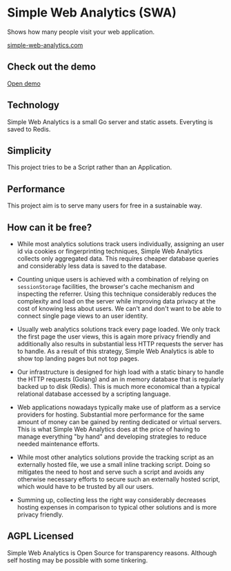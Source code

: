 # Simple Web Analytics (SWA)

Shows how many people visit your web application.

[simple-web-analytics.com](https://simple-web-analytics.com)


## Check out the demo
[Open demo](https://simple-web-analytics.com/#demo)

## Technology
Simple Web Analytics is a small Go server and static assets. Everyting is saved to Redis.

## Simplicity
This project tries to be a Script rather than an Application.

## Performance
This project aim is to serve many users for free in a sustainable way.

## How can it be free?

* While most analytics solutions track users individually, assigning an user id via cookies or fingerprinting techniques, Simple Web Analytics collects only aggregated data. This requires cheaper database queries and considerably less data is saved to the database.

* Counting unique users is achieved with a combination of relying on `sessionStorage` facilities, the browser's cache mechanism and inspecting the referrer. Using this technique considerably reduces the complexity and load on the server while improving data privacy at the cost of knowing less about users. We can't and don't want to be able to connect single page views to an user identity.

* Usually web analytics solutions track every page loaded. We only track the first page the user views, this is again more privacy friendly and additionally also results in substantial less HTTP requests the server has to handle. As a result of this strategy, Simple Web Analytics is able to show top landing pages but not top pages.

* Our infrastructure is designed for high load with a static binary to handle the HTTP requests (Golang) and an in memory database that is regularly backed up to disk (Redis). This is much more economical than a typical relational database accessed by a scripting language.

* Web applications nowadays typically make use of platform as a service providers for hosting. Substantial more performance for the same amount of money can be gained by renting dedicated or virtual servers. This is what Simple Web Analytics does at the price of having to manage everything "by hand" and developing strategies to reduce needed maintenance efforts.

* While most other analytics solutions provide the tracking script as an externally hosted file, we use a small inline tracking script. Doing so mitigates the need to host and serve such a script and avoids any otherwise necessary efforts to secure such an externally hosted script, which would have to be trusted by all our users.

* Summing up, collecting less the right way considerably decreases hosting expenses in comparison to typical other solutions and is more privacy friendly.



## AGPL Licensed
Simple Web Analytics is Open Source for transparency reasons. Although self
hosting may be possible with some tinkering.
